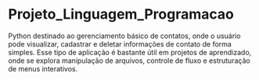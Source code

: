 # Projeto_Linguagem_Programacao
Python destinado ao gerenciamento básico de contatos, onde o usuário pode visualizar, cadastrar e deletar informações de contato de forma simples. Esse tipo de aplicação é bastante útil em projetos de aprendizado, onde se explora manipulação de arquivos, controle de fluxo e estruturação de menus interativos.
